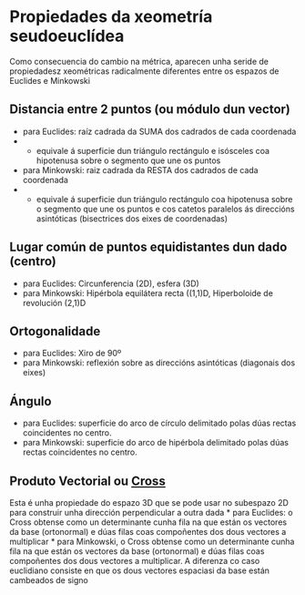 # Propiedades da xeometría seudoeuclídea
Como consecuencia do cambio na métrica, aparecen unha seride de propiedadesz xeométricas radicalmente diferentes entre os espazos de Euclides e Minkowski

## Distancia entre 2 puntos (ou módulo dun vector)
  * para Euclides: raíz cadrada da SUMA dos cadrados de cada coordenada
   * * equivale á superficie dun triángulo rectángulo e isósceles coa hipotenusa sobre o segmento que une os puntos
  * para Minkowski: raiz cadrada da RESTA dos cadrados de cada coordenada
   * * equivale á superficie dun triángulo rectángulo coa hipotenusa sobre o segmento que une os puntos e cos catetos paralelos ás direccións asintóticas (bisectrices dos eixes de coordenadas)

## Lugar común de puntos equidistantes dun dado (centro)
  * para Euclides: Circunferencia (2D), esfera (3D)
  * para Minkowski: Hipérbola equilátera recta ((1,1)D, Hiperboloide de revolución (2,1)D
  
## Ortogonalidade
  * para Euclides: Xiro de 90º
  * para Minkowski: reflexión sobre as direccións asintóticas (diagonais dos eixes)
  
## Ángulo
  * para Euclides: superficie do arco de círculo delimitado polas dúas rectas coincidentes no centro.
  * para Minkowski: superficie do arco de hipérbola delimitado polas dúas rectas coincidentes no centro.
  
## Produto Vectorial  ou [Cross](CrossProduct)
  Esta é unha propiedade do espazo 3D que se pode usar no subespazo 2D para construir unha dirección perpendicular a outra dada
    * para Euclides:  o Cross obtense como un determinante cunha fila na que están os vectores da base (ortonormal) e dúas filas coas compoñentes dos dous vectores a multiplicar
    * para Minkowski, o Cross obtense como un determinante cunha fila na que están os vectores da base (ortonormal) e dúas filas coas compoñentes dos dous vectores a multiplicar. A diferenza co caso euclidiano consiste en que os dous vectores espaciasi da base están cambeados de signo
